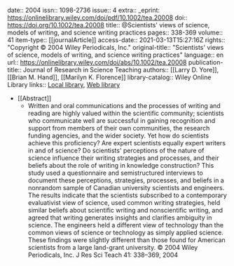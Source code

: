 date:: 2004
issn:: 1098-2736
issue:: 4
extra:: _eprint: https://onlinelibrary.wiley.com/doi/pdf/10.1002/tea.20008
doi:: https://doi.org/10.1002/tea.20008
title:: @Scientists' views of science, models of writing, and science writing practices
pages:: 338-369
volume:: 41
item-type:: [[journalArticle]]
access-date:: 2021-03-13T15:27:16Z
rights:: "Copyright © 2004 Wiley Periodicals, Inc."
original-title:: "Scientists' views of science, models of writing, and science writing practices"
language:: en
url:: https://onlinelibrary.wiley.com/doi/abs/10.1002/tea.20008
publication-title:: Journal of Research in Science Teaching
authors:: [[Larry D. Yore]], [[Brian M. Hand]], [[Marilyn K. Florence]]
library-catalog:: Wiley Online Library
links:: [Local library](zotero://select/library/items/FTL92N2J), [Web library](https://www.zotero.org/users/6520516/items/FTL92N2J)

- [[Abstract]]
	- Written and oral communications and the processes of writing and reading are highly valued within the scientific community; scientists who communicate well are successful in gaining recognition and support from members of their own communities, the research funding agencies, and the wider society. Yet how do scientists achieve this proficiency? Are expert scientists equally expert writers in and of science? Do scientists' perceptions of the nature of science influence their writing strategies and processes, and their beliefs about the role of writing in knowledge construction? This study used a questionnaire and semistructured interviews to document these perceptions, strategies, processes, and beliefs in a nonrandom sample of Canadian university scientists and engineers. The results indicate that the scientists subscribed to a contemporary evaluativist view of science, used common writing strategies, held similar beliefs about scientific writing and nonscientific writing, and agreed that writing generates insights and clarifies ambiguity in science. The engineers held a different view of technology than the common views of science or technology as simply applied science. These findings were slightly different than those found for American scientists from a large land-grant university. © 2004 Wiley Periodicals, Inc. J Res Sci Teach 41: 338–369, 2004